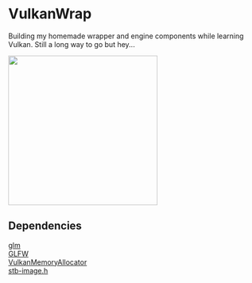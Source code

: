 # VulkanWrap

Building my homemade wrapper and engine components while learning Vulkan.
Still a long way to go but hey... 

<img src="https://i.imgflip.com/4fv6ay.jpg" width="300">

## Dependencies 

[glm](https://github.com/g-truc/glm)  
[GLFW](https://github.com/glfw/glfw)  
[VulkanMemoryAllocator](https://github.com/GPUOpen-LibrariesAndSDKs/VulkanMemoryAllocator)  
[stb-image.h](https://github.com/nothings/stb/blob/master/stb_image.h)
